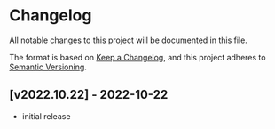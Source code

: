 # Changelog

All notable changes to this project will be documented in this file.

The format is based on [Keep a Changelog],
and this project adheres to [Semantic Versioning].

## [v2022.10.22] - 2022-10-22

- initial release

<!-- Links -->
[keep a changelog]: https://keepachangelog.com/en/1.0.0/
[semantic versioning]: https://semver.org/spec/v2.0.0.html